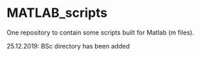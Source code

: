 # MATLAB_scripts
One repository to contain some scripts built for Matlab (m files).

25.12.2019: BSc directory has been added
